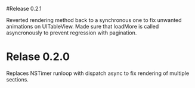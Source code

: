 #Release 0.2.1

Reverted rendering method back to a synchronous one to fix unwanted animations on UITableView. 
Made sure that loadMore is called asyncronously to prevent regression with pagination.

# Relase 0.2.0

Replaces NSTimer runloop with dispatch async to fix
rendering of multiple sections.